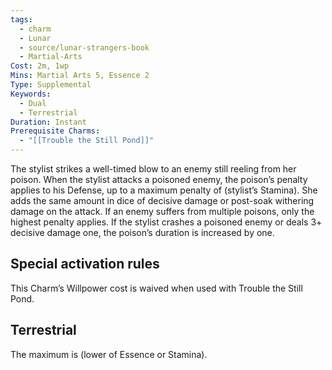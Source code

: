 ```yaml
---
tags:
  - charm
  - Lunar
  - source/lunar-strangers-book
  - Martial-Arts
Cost: 2m, 1wp
Mins: Martial Arts 5, Essence 2
Type: Supplemental
Keywords:
  - Dual
  - Terrestrial
Duration: Instant
Prerequisite Charms:
  - "[[Trouble the Still Pond]]"
---
```

The stylist strikes a well-timed blow to an enemy still reeling from her poison.
When the stylist attacks a poisoned enemy, the poison’s penalty applies to his Defense, up to a maximum penalty of (stylist’s Stamina). She adds the same amount in dice of decisive damage or post-soak withering damage on the attack. If an enemy suffers from multiple poisons, only the highest penalty applies.
If the stylist crashes a poisoned enemy or deals 3+ decisive damage one, the poison’s duration is increased by one.


## Special activation rules

This Charm’s Willpower cost is waived when used with Trouble the Still Pond.

## Terrestrial
The maximum is (lower of Essence or Stamina).